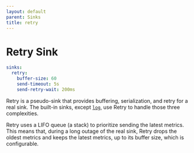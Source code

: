 ```yaml
---
layout: default
parent: Sinks
title: retry
---
```


# Retry Sink

```yaml
sinks:
  retry:
    buffer-size: 60
    send-timeout: 5s
    send-retry-wait: 200ms
```

Retry is a pseudo-sink that provides buffering, serialization, and retry for a real sink.
The built-in sinks, except [`log`](./log), use Retry to handle those three complexities.

Retry uses a LIFO queue (a stack) to prioritize sending the latest metrics.
This means that, during a long outage of the real sink, Retry drops the oldest metrics and keeps the latest metrics, up to its buffer size, which is configurable.
